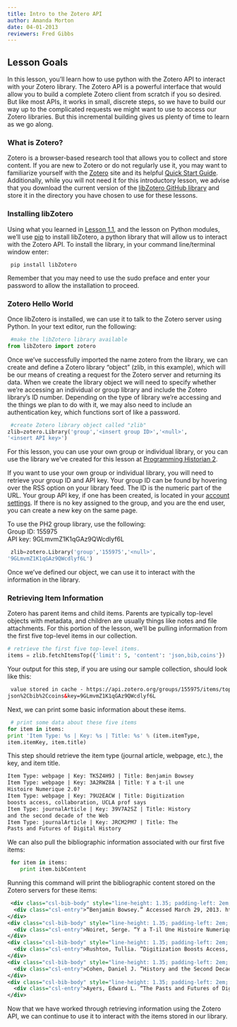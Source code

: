 ```yaml
---
title: Intro to the Zotero API
author: Amanda Morton
date: 04-01-2013
reviewers: Fred Gibbs
---
```


Lesson Goals
------------

In this lesson, you’ll learn how to use python with the Zotero API to
interact with your Zotero library. The Zotero API is a powerful
interface that would allow you to build a complete Zotero client from
scratch if you so desired. But like most APIs, it works in small,
discrete steps, so we have to build our way up to the complicated
requests we might want to use to access our Zotero libraries. But this
incremental building gives us plenty of time to learn as we go along.

### What is Zotero?

Zotero is a browser-based research tool that allows you to collect and
store content. If you are new to Zotero or do not regularly use it, you
may want to familiarize yourself with the [Zotero][] site and its
helpful [Quick Start Guide][]. Additionally, while you will not need it
for this introductory lesson, we advise that you download the current
version of the [libZotero GitHub library][] and store it in the
directory you have chosen to use for these lessons.

### Installing libZotero

Using what you learned in [Lesson 1.1][], and the lesson on Python
modules, we’ll use [pip][] to install libZotero, a python library that
will allow us to interact with the Zotero API. To install the library,
in your command line/terminal window enter:

```
 pip install libZotero 
```

Remember that you may need to use the sudo preface and enter your
password to allow the installation to proceed.

### Zotero Hello World

Once libZotero is installed, we can use it to talk to the Zotero server
using Python. In your text editor, run the following:

``` python
 #make the libZotero library available
from libZotero import zotero 
```

Once we’ve successfully imported the name zotero from the library, we
can create and define a Zotero library “object” (zlib, in this example),
which will be our means of creating a request for the Zotero server and
returning its data. When we create the library object we will need to
specify whether we’re accessing an individual or group library and
include the Zotero library’s ID number. Depending on the type of library
we’re accessing and the things we plan to do with it, we may also need
to include an authentication key, which functions sort of like a
password.

``` python
 #create Zotero library object called "zlib"
zlib=zotero.Library('group','<insert group ID>','<null>',
'<insert API key>') 
```

For this lesson, you can use your own group or individual library, or
you can use the library we’ve created for this lesson at [Programming
Historian 2][].

If you want to use your own group or individual library, you will need
to retrieve your group ID and API key. Your group ID can be found by
hovering over the RSS option on your library feed. The ID is the numeric
part of the URL. Your group API key, if one has been created, is located
in your [account settings][]. If there is no key assigned to the group,
and you are the end user, you can create a new key on the same page.

To use the PH2 group library, use the following:\
 Group ID: 155975\
 API key: 9GLmvmZ1K1qGAz9QWcdlyf6L

``` python
 zlib=zotero.Library('group','155975','<null>',
'9GLmvmZ1K1qGAz9QWcdlyf6L') 
```

Once we’ve defined our object, we can use it to interact with the
information in the library.

### Retrieving Item Information

Zotero has parent items and child items. Parents are typically top-level
objects with metadata, and children are usually things like notes and
file attachments. For this portion of the lesson, we’ll be pulling
information from the first five top-level items in our collection.

``` python
# retrieve the first five top-level items.
items = zlib.fetchItemsTop({'limit': 5, 'content': 'json,bib,coins'}) 
```

Your output for this step, if you are using our sample collection,
should look like this:

``` xml
 value stored in cache - https://api.zotero.org/groups/155975/items/top?limit=5&content=
json%2Cbib%2Ccoins&key=9GLmvmZ1K1qGAz9QWcdlyf6L 
```

Next, we can print some basic information about these items.

``` python
 # print some data about these five items
for item in items:
print 'Item Type: %s | Key: %s | Title: %s' % (item.itemType,
item.itemKey, item.title) 
```

This step should retrieve the item type (journal article, webpage,
etc.), the key, and item title.

``` xml
Item Type: webpage | Key: TK5Z4H9J | Title: Benjamin Bowsey
Item Type: webpage | Key: 3A2RWZ8A | Title: Y a t-il une
Histoire Numerique 2.0?
Item Type: webpage | Key: 79U2EACW | Title: Digitization
boosts access, collaboration, UCLA prof says
Item Type: journalArticle | Key: 39V7A2SZ | Title: History
and the second decade of the Web
Item Type: journalArticle | Key: JRCM2PM7 | Title: The
Pasts and Futures of Digital History 
```

We can also pull the bibliographic information associated with our first
five items:

``` python
 for item in items:
    print item.bibContent 
```

Running this command will print the bibliographic content stored on the
Zotero servers for these items:

``` xml
 <div class="csl-bib-body" style="line-height: 1.35; padding-left: 2em; text-indent:-2em;" xmlns="http://www.w3.org/1999/xhtml">
  <div class="csl-entry">“Benjamin Bowsey.” Accessed March 29, 2013. http://www.oldbaileyonline.org/print.jsp?div=t17800628-33.</div>
</div>
<div class="csl-bib-body" style="line-height: 1.35; padding-left: 2em; text-indent:-2em;" xmlns="http://www.w3.org/1999/xhtml">
  <div class="csl-entry">Noiret, Serge. “Y a T-il Une Histoire Numerique 2.0?” Contribution to book. Accessed July 21, 2011. http://cadmus.eui.eu/handle/1814/18074.</div>
</div>
<div class="csl-bib-body" style="line-height: 1.35; padding-left: 2em; text-indent:-2em;" xmlns="http://www.w3.org/1999/xhtml">
  <div class="csl-entry">Rushton, Tullia. “Digitization Boosts Access, Collaboration, UCLA Prof Says.” <i>Chronicle of Higher Education</i>, January 20, 2010. http://dukechronicle.com/article/digitization-boosts-access-collaboration-ucla-prof-says.</div>
</div>
<div class="csl-bib-body" style="line-height: 1.35; padding-left: 2em; text-indent:-2em;" xmlns="http://www.w3.org/1999/xhtml">
  <div class="csl-entry">Cohen, Daniel J. “History and the Second Decade of the Web.” <i>Rethinking History</i> 8, no. 2 (2004): 293. doi:10.1080/13642520410001683950.</div>
</div>
<div class="csl-bib-body" style="line-height: 1.35; padding-left: 2em; text-indent:-2em;" xmlns="http://www.w3.org/1999/xhtml">
  <div class="csl-entry">Ayers, Edward L. “The Pasts and Futures of Digital History” (1999). http://www.vcdh.virginia.edu/PastsFutures.html.</div>
</div>
```

Now that we have worked through retrieving information using the Zotero
API, we can continue to use it to interact with the items stored in our
library.

  [Zotero]: http://zotero.org
  [Quick Start Guide]: https://www.zotero.org/support/quick_start_guide
  [libZotero GitHub library]: https://github.com/fcheslack/libZotero
  [Lesson 1.1]: lesson-1-1-introduction-and-installation
  [pip]: ”http://www.pip-installer.org/en/latest/”
  [Programming Historian 2]: https://www.zotero.org/groups/programming_historian_2
  [account settings]: https://www.zotero.org/settings/keys
